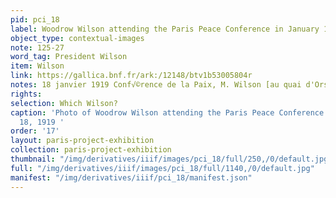 ```yaml
---
pid: pci_18
label: Woodrow Wilson attending the Paris Peace Conference in January 1919
object_type: contextual-images
note: 125-27
word_tag: President Wilson
item: Wilson
link: https://gallica.bnf.fr/ark:/12148/btv1b53005804r
notes: 18 janvier 1919 Conf√©rence de la Paix, M. Wilson [au quai d'Orsay]
rights: 
selection: Which Wilson?
caption: 'Photo of Woodrow Wilson attending the Paris Peace Conference on January
  18, 1919 '
order: '17'
layout: paris-project-exhibition
collection: paris-project-exhibition
thumbnail: "/img/derivatives/iiif/images/pci_18/full/250,/0/default.jpg"
full: "/img/derivatives/iiif/images/pci_18/full/1140,/0/default.jpg"
manifest: "/img/derivatives/iiif/pci_18/manifest.json"
---
```

